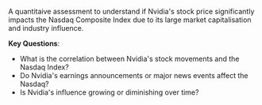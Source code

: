 A quantitaive assessment to understand if Nvidia's stock price significantly impacts the Nasdaq Composite Index due to its large market capitalisation and industry influence.

**Key Questions**:
- What is the correlation between Nvidia's stock movements and the Nasdaq Index?
- Do Nvidia's earnings announcements or major news events affect the Nasdaq?
- Is Nvidia's influence growing or diminishing over time?
